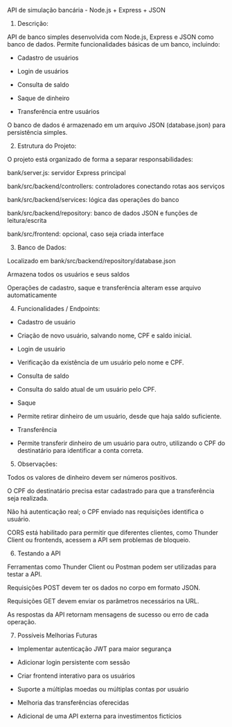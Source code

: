 API de simulação bancária - Node.js + Express + JSON

1. Descrição:

API de banco simples desenvolvida com Node.js, Express e JSON como banco de dados.
Permite funcionalidades básicas de um banco, incluindo:

- Cadastro de usuários

- Login de usuários

- Consulta de saldo

- Saque de dinheiro

- Transferência entre usuários

O banco de dados é armazenado em um arquivo JSON (database.json) para persistência simples.

2. Estrutura do Projeto:

O projeto está organizado de forma a separar responsabilidades:

bank/server.js: servidor Express principal

bank/src/backend/controllers: controladores conectando rotas aos serviços

bank/src/backend/services: lógica das operações do banco

bank/src/backend/repository: banco de dados JSON e funções de leitura/escrita

bank/src/frontend: opcional, caso seja criada interface

3. Banco de Dados:

Localizado em bank/src/backend/repository/database.json

Armazena todos os usuários e seus saldos

Operações de cadastro, saque e transferência alteram esse arquivo automaticamente

4. Funcionalidades / Endpoints:

- Cadastro de usuário
- Criação de novo usuário, salvando nome, CPF e saldo inicial.

- Login de usuário
- Verificação da existência de um usuário pelo nome e CPF.

- Consulta de saldo
- Consulta do saldo atual de um usuário pelo CPF.

- Saque
- Permite retirar dinheiro de um usuário, desde que haja saldo suficiente.

- Transferência
- Permite transferir dinheiro de um usuário para outro, utilizando o CPF do destinatário para identificar a conta correta.

5. Observações:

Todos os valores de dinheiro devem ser números positivos.

O CPF do destinatário precisa estar cadastrado para que a transferência seja realizada.

Não há autenticação real; o CPF enviado nas requisições identifica o usuário.

CORS está habilitado para permitir que diferentes clientes, como Thunder Client ou frontends, acessem a API sem problemas de bloqueio.

6. Testando a API

Ferramentas como Thunder Client ou Postman podem ser utilizadas para testar a API.

Requisições POST devem ter os dados no corpo em formato JSON.

Requisições GET devem enviar os parâmetros necessários na URL.

As respostas da API retornam mensagens de sucesso ou erro de cada operação.

7. Possíveis Melhorias Futuras

- Implementar autenticação JWT para maior segurança

- Adicionar login persistente com sessão

- Criar frontend interativo para os usuários

- Suporte a múltiplas moedas ou múltiplas contas por usuário

- Melhoria das transferências oferecidas

- Adicional de uma API externa para investimentos fictícios